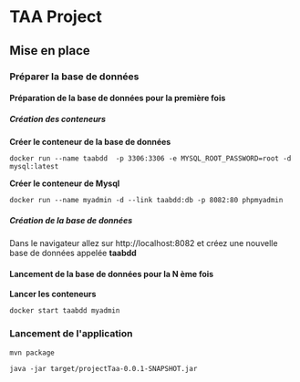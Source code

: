 # TAA Project

## Mise en place

### Préparer la base de données

#### Préparation de la base de données pour la première fois

##### Création des conteneurs

**Créer le conteneur de la base de données**
```shell
docker run --name taabdd  -p 3306:3306 -e MYSQL_ROOT_PASSWORD=root -d mysql:latest
```

**Créer le conteneur de Mysql**
```shell
docker run --name myadmin -d --link taabdd:db -p 8082:80 phpmyadmin
```

##### Création de la base de données

Dans le navigateur allez sur http://localhost:8082 et créez une nouvelle base de données appelée **taabdd**

#### Lancement de la base de données pour la N ème fois 

**Lancer les conteneurs**
```shell
docker start taabdd myadmin
```

### Lancement de l'application

```shell
mvn package
```

```shell
java -jar target/projectTaa-0.0.1-SNAPSHOT.jar 
```